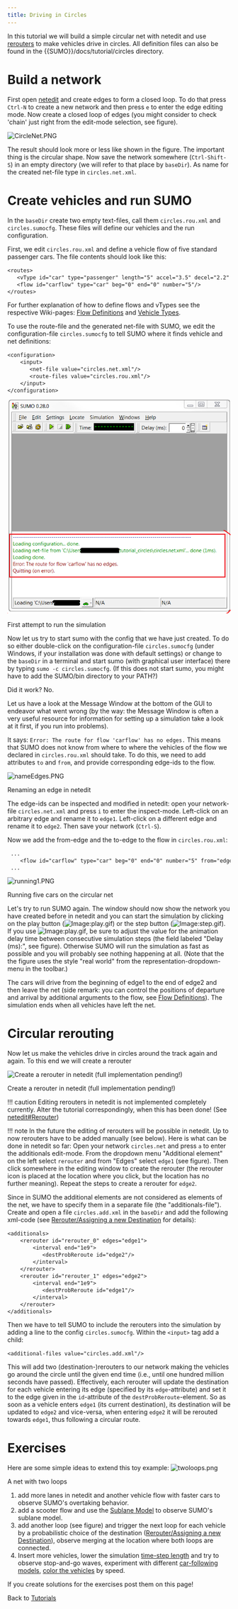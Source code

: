 ```yaml
---
title: Driving in Circles
---
```


In this tutorial we will build a simple circular net with netedit and
use [rerouters](../Simulation/Rerouter.md) to make vehicles drive
in circles. All definition files can also be found in the
{{SUMO}}/docs/tutorial/circles directory.

# Build a network

First open [netedit](../netedit.md) and create edges to form a
closed loop. To do that press `Ctrl-N` to create a new network and then
press `e` to enter the edge editing mode. Now create a closed loop of
edges (you might consider to check 'chain' just right from the edit-mode
selection, see figure).

![CircleNet.PNG](../images/CircleNet.PNG "CircleNet.PNG")

The result should look more or less like shown in the figure. The
important thing is the circular shape. Now save the network somewhere
(`Ctrl-Shift-S`) in an empty directory (we will refer to that place by
`baseDir`). As name for the created net-file type in `circles.net.xml`.

# Create vehicles and run SUMO

In the `baseDir` create two empty text-files, call them
`circles.rou.xml` and `circles.sumocfg`. These files will define our
vehicles and the run configuration.

First, we edit `circles.rou.xml` and define a vehicle flow of five
standard passenger cars. The file contents should look like this:

```
<routes>
   <vType id="car" type="passenger" length="5" accel="3.5" decel="2.2" sigma="1.0"/>
   <flow id="carflow" type="car" beg="0" end="0" number="5"/>
</routes>
```

For further explanation of how to define flows and vTypes see the
respective Wiki-pages: [Flow
Definitions](../Demand/Shortest_or_Optimal_Path_Routing.md#flow_definitions)
and [Vehicle
Types](../Definition_of_Vehicles,_Vehicle_Types,_and_Routes.md#vehicle_types).

To use the route-file and the generated net-file with SUMO, we edit the
configuration-file `circles.sumocfg` to tell SUMO where it finds vehicle
and net definitions:

```
<configuration>
    <input>
       <net-file value="circles.net.xml"/>
       <route-files value="circles.rou.xml"/>
    </input>
</configuration>
```

![StartAttempt1.PNG](../images/StartAttempt1.PNG "First attempt to run the simulation")

First attempt to run the simulation

Now let us try to start sumo with the config that we have just created.
To do so either double-click on the configuration-file `circles.sumocfg`
(under Windows, if your installation was done with default settings) or
change to the `baseDir` in a terminal and start sumo (with graphical
user interface) there by typing `sumo -c circles.sumocfg`. (If this does
not start sumo, you might have to add the SUMO/bin directory to your
PATH?)

Did it work? No.

Let us have a look at the Message Window at the bottom of the GUI to
endeavor what went wrong (by the way: the Message Window is often a very
useful resource for information for setting up a simulation take a look
at it first, if you run into problems).

It says: `Error: The route for flow 'carflow' has no edges.` This means
that SUMO does not know from where to where the vehicles of the flow we
declared in `circles.rou.xml` should take. To do this, we need to add
attributes `to` and `from`, and provide corresponding edge-ids to the
flow.

![nameEdges.PNG](../images/NameEdges.PNG "Renaming an edge in netedit")

Renaming an edge in netedit

The edge-ids can be inspected and modified in netedit: open your
network-file `circles.net.xml` and press `i` to enter the inspect-mode.
Left-click on an arbitrary edge and rename it to `edge1`. Left-click on
a different edge and rename it to `edge2`. Then save your network
(`Ctrl-S`).

Now we add the from-edge and the to-edge to the flow in
`circles.rou.xml`:

```
 ...
    <flow id="carflow" type="car" beg="0" end="0" number="5" from="edge1" to="edge2"/>
 ...
```

![running1.PNG](../images/Running1.PNG "Running five cars on the circular net")

Running five cars on the circular net

Let's try to run SUMO again. The window should now show the network you
have created before in netedit and you can start the simulation by
clicking on the play button (![Image:play.gif](../images/Play.gif "Image:play.gif")) or the step button (![Image:step.gif](../images/Step.gif
"Image:step.gif")). If you use ![Image:play.gif](../images/Play.gif "Image:play.gif"), be sure to adjust the value for the animation delay
time between consecutive simulation steps (the field labeled "Delay
(ms):", see figure). Otherwise SUMO will run the simulation as fast as
possible and you will probably see nothing happening at all. (Note that
the the figure uses the style "real world" from the
representation-dropdown-menu in the toolbar.)

The cars will drive from the beginning of edge1 to the end of edge2 and
then leave the net (side remark: you can control the positions of
departure and arrival by additional arguments to the flow, see [Flow
Definitions](../Demand/Shortest_or_Optimal_Path_Routing.md#flow_definitions)).
The simulation ends when all vehicles have left the net.

# Circular rerouting

Now let us make the vehicles drive in circles around the track again and
again. To this end we will create a rerouter

![](../images/SelectRerouter1.PNG "Create a rerouter in netedit (full implementation pending!)")

Create a rerouter in netedit (full implementation pending!)

!!! caution
    Editing rerouters in netedit is not implemented completely currently. Alter the tutorial correspondingly, when this has been done! (See [netedit#Rerouter](../netedit.md#rerouter))

!!! note
    In the future the editing of rerouters will be possible in netedit. Up to now rerouters have to be added manually (see below). Here is what can be done in netedit so far: Open your network `circles.net` and press `a` to enter the additionals edit-mode. From the dropdown menu "Additional element" on the left select `rerouter` and from "Edges" select `edge1` (see figure). Then click somewhere in the editing window to create the rerouter (the rerouter icon is placed at the location where you click, but the location has no further meaning). Repeat the steps to create a rerouter for `edge2`.

Since in SUMO the additional elements are not considered as elements of
the net, we have to specify them in a separate file (the
"additionals-file"). Create and open a file `circles.add.xml` in the
`baseDir` and add the following xml-code (see [Rerouter/Assigning a new
Destination](../Simulation/Rerouter.md#assigning_a_new_destination)
for details):

```
<additionals>
    <rerouter id="rerouter_0" edges="edge1">
        <interval end="1e9">
           <destProbReroute id="edge2"/>
        </interval>
    </rerouter>
    <rerouter id="rerouter_1" edges="edge2">
        <interval end="1e9">
           <destProbReroute id="edge1"/>
        </interval>
    </rerouter>
</additionals>
```

Then we have to tell SUMO to include the rerouters into the simulation
by adding a line to the config `circles.sumocfg`. Within the `<input>` tag
add a child:

```
<additional-files value="circles.add.xml"/>
```

This will add two (destination-)rerouters to our network making the
vehicles go around the circle until the given end time (i.e., until one
hundred million seconds have passed). Effectively, each rerouter will
update the destination for each vehicle entering its edge (specified by
its `edge`-attribute) and set it to the edge given in the `id`-attribute
of the `destProbReroute`-element. So as soon as a vehicle enters `edge1`
(its current destination), its destination will be updated to `edge2`
and vice-versa, when entering `edge2` it will be rerouted towards
`edge1`, thus following a circular route.

# Exercises

Here are some simple ideas to extend this toy example:
![twoloops.png](../images/Twoloops.png "twoloops.png")

A net with two loops

1.  add more lanes in netedit and another vehicle flow with faster cars
    to observe SUMO's overtaking behavior.
2.  add a scooter flow and use the [Sublane
    Model](../Simulation/SublaneModel.md) to observe SUMO's sublane
    model.
3.  add another loop (see figure) and trigger the next loop for each
    vehicle by a probabilistic choice of the destination
    ([Rerouter/Assigning a new
    Destination](../Simulation/Rerouter.md#assigning_a_new_destination)),
    observe merging at the location where both loops are connected.
4.  Insert more vehicles, lower the simulation [time-step
    length](../Simulation/Basic_Definition.md#defining_the_time_step_length_and_integration_method)
    and try to observe stop-and-go waves, experiment with different
    [car-following models](../Car-Following-Models.md), [color the
    vehicles](../sumo-gui.md#vehicle_visualisation_settings) by
    speed.

If you create solutions for the exercises post them on this page\!

Back to [Tutorials](../Tutorials.md)
